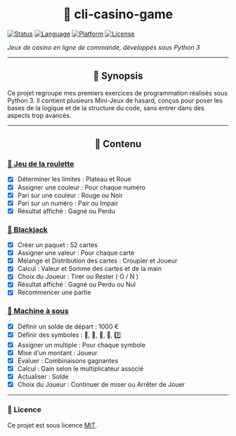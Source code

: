 <div align="center">

# 🎲 cli-casino-game

</div>

[![Status](https://img.shields.io/badge/Status-Completed-brightgreen)]()
[![Language](https://img.shields.io/badge/Language-Python%203-blue)]()
[![Platform](https://img.shields.io/badge/Platform-CLI-lightgrey)]()
[![License](https://img.shields.io/badge/License-MIT-green)]()

*Jeux de casino en ligne de commande, développés sous Python 3*

---

<div align="center">

## 📖 Synopsis

</div>

Ce projet regroupe mes premiers exercices de programmation réalisés sous Python 3. Il contient plusieurs Mini-Jeux de hasard, conçus pour poser les bases de la logique et de la structure du code, sans entrer dans des aspects trop avancés.

---

<div align="center">

## 📂 Contenu

</div>

### [🔗 Jeu de la roulette](jeu-de-la-roulette)

- [x] Déterminer les limites : Plateau et Roue
- [x] Assigner une couleur : Pour chaque numéro
- [x] Pari sur une couleur : Rouge ou Noir
- [x] Pari sur un numéro : Pair ou Impair
- [x] Résultat affiché : Gagné ou Perdu

### [🔗 Blackjack](blackjack)

- [x] Créer un paquet : 52 cartes
- [x] Assigner une valeur : Pour chaque carte
- [x] Mélange et Distribution des cartes : Croupier et Joueur
- [x] Calcul : Valeur et Somme des cartes et de la main
- [x] Choix du Joueur : Tirer ou Rester ( O / N )
- [x] Résultat affiché : Gagné ou Perdu ou Nul
- [x] Recommencer une partie

### [🔗 Machine à sous](machine-a-sous)

- [x] Définir un solde de départ : 1000 €
- [x] Définir des symboles : 🍒, 🍋, 🔔, 💎, 7️⃣
- [x] Assigner un multiple : Pour chaque symbole
- [x] Mise d'un montant : Joueur
- [x] Évaluer : Combinaisons gagnantes
- [x] Calcul : Gain selon le multiplicateur associé
- [x] Actualiser : Solde
- [x] Choix du Joueur : Continuer de miser ou Arrêter de Jouer

---

### 📄 Licence

Ce projet est sous licence [MIT](LICENSE).
